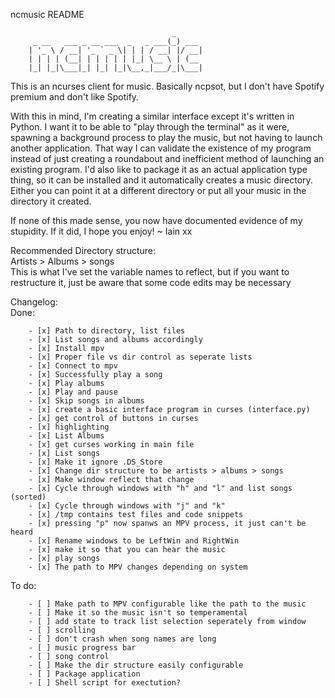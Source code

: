 ncmusic README
<!-- language: lang-none -->
                                        _      
         _ __   ___ _ __ ___  _   _ ___(_) ___ 
        | '_ \ / __| '_ ` _ \| | | / __| |/ __|
        | | | | (__| | | | | | |_| \__ \ | (__ 
        |_| |_|\___|_| |_| |_|\__,_|___/_|\___|

This is an ncurses client for music. Basically ncpsot, but I don't have Spotify premium and don't like Spotify.

With this in mind, I'm creating a similar interface except it's written in Python. I want it to be able to "play through the terminal" as it were, spawning a background process to play the music, but not having to launch another application. That way I can validate the existence of my program instead of just creating a roundabout and inefficient method of launching an existing program. I'd also like to package it as an actual application type thing, so it can be installed and it automatically creates a music directory. Either you can point it at a different directory or put all your music in the directory it created.  

If none of this made sense, you now have documented evidence of my stupidity. If it did, I hope you enjoy!
~ Iain xx

Recommended Directory structure:  
Artists > Albums > songs  
This is what I've set the variable names to reflect, but if you want to restructure it, just be aware that some code edits may be necessary

Changelog:  
Done:

        - [x] Path to directory, list files  
        - [x] List songs and albums accordingly  
        - [x] Install mpv
        - [x] Proper file vs dir control as seperate lists
        - [x] Connect to mpv
        - [x] Successfully play a song
        - [x] Play albums
        - [x] Play and pause
        - [x] Skip songs in albums
        - [x] create a basic interface program in curses (interface.py)
        - [x] get control of buttons in curses
        - [x] highlighting
        - [x] List Albums
        - [x] get curses working in main file
        - [x] List songs
        - [x] Make it ignore .DS_Store
        - [x] Change dir structure to be artists > albums > songs
        - [x] Make window reflect that change
        - [x] Cycle through windows with "h" and "l" and list songs (sorted) 
        - [x] Cycle through windows with "j" and "k"
        - [x] /tmp contains test files and code snippets
        - [x] pressing "p" now spanws an MPV process, it just can't be heard
        - [x] Rename windows to be LeftWin and RightWin
        - [x] make it so that you can hear the music
        - [x] play songs
        - [x] The path to MPV changes depending on system

To do:

        - [ ] Make path to MPV configurable like the path to the music
        - [ ] Make it so the music isn't so temperamental
        - [ ] add state to track list selection seperately from window 
        - [ ] scrolling
        - [ ] don't crash when song names are long
        - [ ] music progress bar
        - [ ] song control
        - [ ] Make the dir structure easily configurable
        - [ ] Package application
        - [ ] Shell script for exectution?

